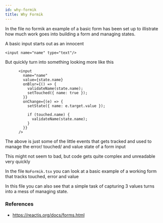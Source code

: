 ```yaml
---
id: why-formik
title: Why Formik
---
```


In the file no formik an example of a basic form has been set up to illistrate how much work goes into building a form and managing states.

A basic input starts out as an innocent 
```
<input name="name" type="text"/>
```
But quickly turn into something looking more like this

```
      <input
        name="name"
        value={state.name}
        onBlur={() => {
          validateName(state.name);
          setTouched({ name: true });
        }}
        onChange={(e) => {
          setState({ name: e.target.value });

          if (touched.name) {
            validateName(state.name);
          }
        }}
      />
```

The above is just some of the little events that gets tracked and used to manage the error/ touched/ and value state of a form input

This might not seem to bad, but code gets quite complex and unreadable very quickly

In the file `NoFormik.tsx` you can look at a basic example of a working form that tracks touched, error and value

In this file you can also see that a simple task of capturing 3 values turns into a mess of managing state.

### References

- https://reactjs.org/docs/forms.html
